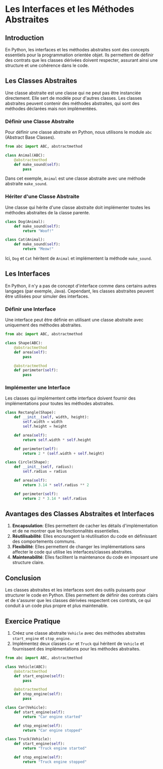 # Les Interfaces et les Méthodes Abstraites

## Introduction

En Python, les interfaces et les méthodes abstraites sont des concepts essentiels pour la programmation orientée objet. Ils permettent de définir des contrats que les classes dérivées doivent respecter, assurant ainsi une structure et une cohérence dans le code.

## Les Classes Abstraites

Une classe abstraite est une classe qui ne peut pas être instanciée directement. Elle sert de modèle pour d'autres classes. Les classes abstraites peuvent contenir des méthodes abstraites, qui sont des méthodes déclarées mais non implémentées.

### Définir une Classe Abstraite

Pour définir une classe abstraite en Python, nous utilisons le module `abc` (Abstract Base Classes).

```python
from abc import ABC, abstractmethod

class Animal(ABC):
    @abstractmethod
    def make_sound(self):
        pass
```

Dans cet exemple, `Animal` est une classe abstraite avec une méthode abstraite `make_sound`.

### Hériter d'une Classe Abstraite

Une classe qui hérite d'une classe abstraite doit implémenter toutes les méthodes abstraites de la classe parente.

```python
class Dog(Animal):
    def make_sound(self):
        return "Woof!"

class Cat(Animal):
    def make_sound(self):
        return "Meow!"
```

Ici, `Dog` et `Cat` héritent de `Animal` et implémentent la méthode `make_sound`.

## Les Interfaces

En Python, il n'y a pas de concept d'interface comme dans certains autres langages (par exemple, Java). Cependant, les classes abstraites peuvent être utilisées pour simuler des interfaces.

### Définir une Interface

Une interface peut être définie en utilisant une classe abstraite avec uniquement des méthodes abstraites.

```python
from abc import ABC, abstractmethod

class Shape(ABC):
    @abstractmethod
    def area(self):
        pass

    @abstractmethod
    def perimeter(self):
        pass
```

### Implémenter une Interface

Les classes qui implémentent cette interface doivent fournir des implémentations pour toutes les méthodes abstraites.

```python
class Rectangle(Shape):
    def __init__(self, width, height):
        self.width = width
        self.height = height

    def area(self):
        return self.width * self.height

    def perimeter(self):
        return 2 * (self.width + self.height)

class Circle(Shape):
    def __init__(self, radius):
        self.radius = radius

    def area(self):
        return 3.14 * self.radius ** 2

    def perimeter(self):
        return 2 * 3.14 * self.radius
```

## Avantages des Classes Abstraites et Interfaces

1. **Encapsulation**: Elles permettent de cacher les détails d'implémentation et de ne montrer que les fonctionnalités essentielles.
2. **Réutilisabilité**: Elles encouragent la réutilisation du code en définissant des comportements communs.
3. **Flexibilité**: Elles permettent de changer les implémentations sans affecter le code qui utilise les interfaces/classes abstraites.
4. **Maintenabilité**: Elles facilitent la maintenance du code en imposant une structure claire.

## Conclusion

Les classes abstraites et les interfaces sont des outils puissants pour structurer le code en Python. Elles permettent de définir des contrats clairs et de s'assurer que les classes dérivées respectent ces contrats, ce qui conduit à un code plus propre et plus maintenable.

## Exercice Pratique

1. Créez une classe abstraite `Vehicle` avec des méthodes abstraites `start_engine` et `stop_engine`.
2. Implémentez deux classes `Car` et `Truck` qui héritent de `Vehicle` et fournissent des implémentations pour les méthodes abstraites.

```python
from abc import ABC, abstractmethod

class Vehicle(ABC):
    @abstractmethod
    def start_engine(self):
        pass

    @abstractmethod
    def stop_engine(self):
        pass

class Car(Vehicle):
    def start_engine(self):
        return "Car engine started"

    def stop_engine(self):
        return "Car engine stopped"

class Truck(Vehicle):
    def start_engine(self):
        return "Truck engine started"

    def stop_engine(self):
        return "Truck engine stopped"
```
